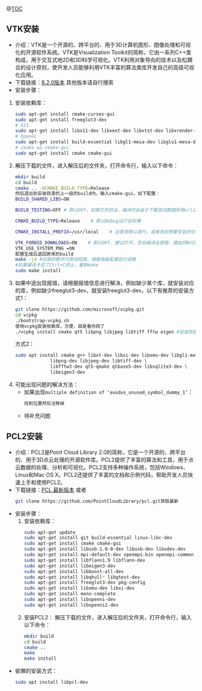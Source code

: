 @[TOC](PCL2安装)

## VTK安装
- 介绍：VTK是一个开源的、跨平台的、用于3D计算机图形、图像处理和可视化的开源软件系统。VTK是Visualization Toolkit的简称，它由一系列C++类构成，用于交互式地2D和3D科学可视化。VTK利用对象导向的技术以及松耦合的设计原则，使开发人员能够利用VTK丰富的算法类库开发自己的高级可视化应用。
- 下载链接：[8.2.0版本](https://vtk.org/files/release/8.2/VTK-8.2.0.zip) 其他版本请自行搜索
- 安装步骤：
 1. 安装依赖库：
    ```bash
    sudo apt-get install cmake-curses-gui
    sudo apt-get install freeglut3-dev
    # X11
    sudo apt-get install libx11-dev libxext-dev libxtst-dev libxrender-dev libxmu-dev libxmuu-dev
    # OpenGL
    sudo apt-get install build-essential libgl1-mesa-dev libglu1-mesa-dev
    # cmake && cmake-gui
    sudo apt-get install cmake cmake-gui
    ```
 2. 解压下载的文件，进入解压后的文件夹，打开命令行，输入以下命令：
     ```bash
     mkdir build
     cd build
     cmake .. -DCMAKE_BUILD_TYPE=Release
     然后退出到安装目录的上一级的build内，输入cmake-gui，如下配置：
     BUILD_SHARED_LIBS=ON   
 
     BUILD_TESTING=OFF # 默认OFF，如果打开的话，编译时会由于下载测试数据所用url过旧而报错，建议OFF
 
     CMAKE_BUILD_TYPE=Release    # 默认Debug运行会较慢
 
     CMAKE_INSTALL_PREFIX=/usr/local    # 这里用默认就行，或者改到想要安装的位置
 
     VTK_FORBID_DOWNLOADS=ON    # 默认OFF，建议打开，否则编译会报错，理由同BUILD_TESTING
     VTK_USE_SYSTEM_PNG =ON
     配置生成后退回原来的build
     make -j4 #后面的数字代表线程数，根据电脑配置自行调整
     #如果编译卡住了Ctrl+C终止，重新make
     sudo make install
     ```
 3. 如果中途出现报错，请根据报错信息进行解决，例如缺少某个库，就安装对应的库，例如缺少freeglut3-dev，就安装freeglut3-dev。以下有推荐的安装方式1：
    ```bash
    git clone https://github.com/microsoft/vcpkg.git
    cd vcpkg
    ./bootstrap-vcpkg.sh
    使用vcpkg安装依赖库，方便，就是看你网了
    ./vcpkg install cmake qt5 libpng libjpeg libtiff fftw eigen #安装依赖库

    ```
    方式2：
    ```bash
    sudo apt install cmake g++ libxt-dev libxi-dev libxmu-dev libgl1-mesa-dev \
                 libpng-dev libjpeg-dev libtiff-dev \
                 libfftw3-dev qt5-qmake qtbase5-dev libsqlite3-dev \
                 libeigen3-dev
    ```
 4. 可能出现问题的解决方法：
    - 如果出现`multiple definition of ‘exodus_unused_symbol_dummy_1’`：
      ```bash
      找到位置然后注释掉
      ```
    - 待补充问题
    
## PCL2安装
- 介绍：PCL2是Point Cloud Library 2.0的简称，它是一个开源的、跨平台的、用于3D点云处理的开源软件库。PCL2提供了丰富的算法和工具，用于点云数据的处理、分析和可视化。PCL2支持多种操作系统，包括Windows、Linux和Mac OS X。PCL2还提供了丰富的文档和示例代码，帮助开发人员快速上手和使用PCL2。
- 下载链接：[PCL 最新版本](https://objects.githubusercontent.com/github-production-release-asset-2e65be/8162615/6f1184f6-6ac2-4ae2-b884-4bd39c2d4352?X-Amz-Algorithm=AWS4-HMAC-SHA256&X-Amz-Credential=releaseassetproduction%2F20241206%2Fus-east-1%2Fs3%2Faws4_request&X-Amz-Date=20241206T103346Z&X-Amz-Expires=300&X-Amz-Signature=a281ea5a54d28781c1964e601e72a8525edb85aebb2245f320817d838a41796d&X-Amz-SignedHeaders=host&response-content-disposition=attachment%3B%20filename%3Dsource.zip&response-content-type=application%2Foctet-stream)
或者
    ```bash
    git clone https://github.com/PointCloudLibrary/pcl.git获取最新
    ```
- 安装步骤：
  1. 安装依赖库：
     ```bash
     sudo apt-get update
     sudo apt-get install git build-essential linux-libc-dev 
     sudo apt-get install cmake cmake-gui
     sudo apt-get install libusb-1.0-0-dev libusb-dev libudev-dev
     sudo apt-get install mpi-default-dev openmpi-bin openmpi-common
     sudo apt-get install libflann1.9 libflann-dev  
     sudo apt-get install libeigen3-dev
     sudo apt-get install libboost-all-dev
     sudo apt-get install libqhull* libgtest-dev
     sudo apt-get install freeglut3-dev pkg-config
     sudo apt-get install libxmu-dev libxi-dev
     sudo apt-get install mono-complete
     sudo apt-get install libopenni-dev
     sudo apt-get install libopenni2-dev
     ```
  2. 安装PCL2：
    解压下载的文件，进入解压后的文件夹，打开命令行，输入以下命令：
     ```bash
     mkdir build
     cd build
     cmake ..
     make
     make install
     ```
- 偷懒的安装方式：
    ```bash
    sudo apt install libpcl-dev
    ```

 
